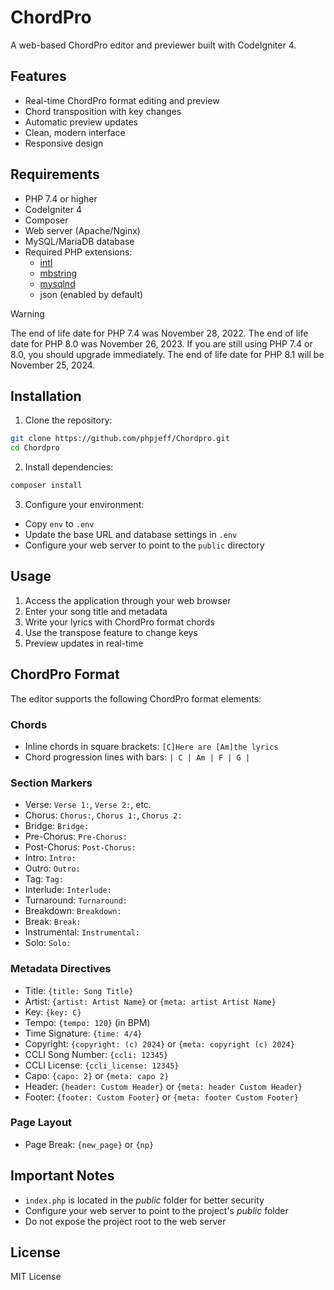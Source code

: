 # ChordPro

A web-based ChordPro editor and previewer built with CodeIgniter 4.

## Features

- Real-time ChordPro format editing and preview
- Chord transposition with key changes
- Automatic preview updates
- Clean, modern interface
- Responsive design

## Requirements

- PHP 7.4 or higher
- CodeIgniter 4
- Composer
- Web server (Apache/Nginx)
- MySQL/MariaDB database
- Required PHP extensions:
  - [intl](http://php.net/manual/en/intl.requirements.php)
  - [mbstring](http://php.net/manual/en/mbstring.installation.php)
  - [mysqlnd](http://php.net/manual/en/mysqlnd.install.php)
  - json (enabled by default)

> [!WARNING]
> The end of life date for PHP 7.4 was November 28, 2022.
> The end of life date for PHP 8.0 was November 26, 2023.
> If you are still using PHP 7.4 or 8.0, you should upgrade immediately.
> The end of life date for PHP 8.1 will be November 25, 2024.

## Installation

1. Clone the repository:
```bash
git clone https://github.com/phpjeff/Chordpro.git
cd Chordpro
```

2. Install dependencies:
```bash
composer install
```

3. Configure your environment:
- Copy `env` to `.env`
- Update the base URL and database settings in `.env`
- Configure your web server to point to the `public` directory

## Usage

1. Access the application through your web browser
2. Enter your song title and metadata
3. Write your lyrics with ChordPro format chords
4. Use the transpose feature to change keys
5. Preview updates in real-time

## ChordPro Format

The editor supports the following ChordPro format elements:

### Chords
- Inline chords in square brackets: `[C]Here are [Am]the lyrics`
- Chord progression lines with bars: `| C | Am | F | G |`

### Section Markers
- Verse: `Verse 1:`, `Verse 2:`, etc.
- Chorus: `Chorus:`, `Chorus 1:`, `Chorus 2:`
- Bridge: `Bridge:`
- Pre-Chorus: `Pre-Chorus:`
- Post-Chorus: `Post-Chorus:`
- Intro: `Intro:`
- Outro: `Outro:`
- Tag: `Tag:`
- Interlude: `Interlude:`
- Turnaround: `Turnaround:`
- Breakdown: `Breakdown:`
- Break: `Break:`
- Instrumental: `Instrumental:`
- Solo: `Solo:`

### Metadata Directives
- Title: `{title: Song Title}`
- Artist: `{artist: Artist Name}` or `{meta: artist Artist Name}`
- Key: `{key: C}`
- Tempo: `{tempo: 120}` (in BPM)
- Time Signature: `{time: 4/4}`
- Copyright: `{copyright: (c) 2024}` or `{meta: copyright (c) 2024}`
- CCLI Song Number: `{ccli: 12345}`
- CCLI License: `{ccli_license: 12345}`
- Capo: `{capo: 2}` or `{meta: capo 2}`
- Header: `{header: Custom Header}` or `{meta: header Custom Header}`
- Footer: `{footer: Custom Footer}` or `{meta: footer Custom Footer}`

### Page Layout
- Page Break: `{new_page}` or `{np}`

## Important Notes

- `index.php` is located in the *public* folder for better security
- Configure your web server to point to the project's *public* folder
- Do not expose the project root to the web server

## License

MIT License 